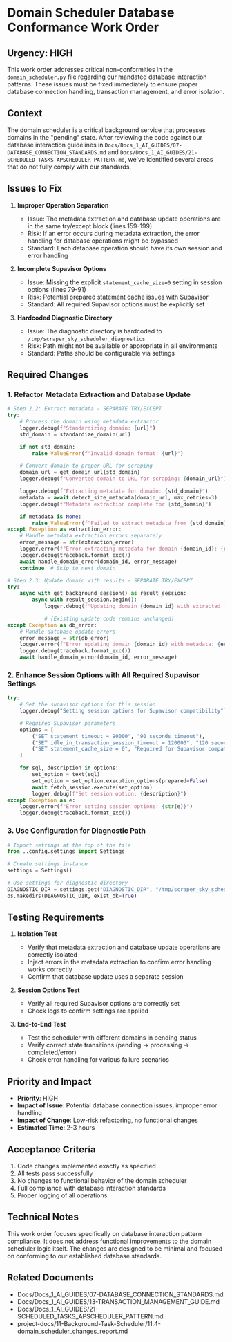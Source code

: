 # Domain Scheduler Database Conformance Work Order

## Urgency: HIGH

This work order addresses critical non-conformities in the `domain_scheduler.py` file regarding our mandated database interaction patterns. These issues must be fixed immediately to ensure proper database connection handling, transaction management, and error isolation.

## Context

The domain scheduler is a critical background service that processes domains in the "pending" state. After reviewing the code against our database interaction guidelines in `Docs/Docs_1_AI_GUIDES/07-DATABASE_CONNECTION_STANDARDS.md` and `Docs/Docs_1_AI_GUIDES/21-SCHEDULED_TASKS_APSCHEDULER_PATTERN.md`, we've identified several areas that do not fully comply with our standards.

## Issues to Fix

1. **Improper Operation Separation**

   - Issue: The metadata extraction and database update operations are in the same try/except block (lines 159-199)
   - Risk: If an error occurs during metadata extraction, the error handling for database operations might be bypassed
   - Standard: Each database operation should have its own session and error handling

2. **Incomplete Supavisor Options**

   - Issue: Missing the explicit `statement_cache_size=0` setting in session options (lines 79-91)
   - Risk: Potential prepared statement cache issues with Supavisor
   - Standard: All required Supavisor options must be explicitly set

3. **Hardcoded Diagnostic Directory**
   - Issue: The diagnostic directory is hardcoded to `/tmp/scraper_sky_scheduler_diagnostics`
   - Risk: Path might not be available or appropriate in all environments
   - Standard: Paths should be configurable via settings

## Required Changes

### 1. Refactor Metadata Extraction and Database Update

```python
# Step 2.2: Extract metadata - SEPARATE TRY/EXCEPT
try:
    # Process the domain using metadata extractor
    logger.debug(f"Standardizing domain: {url}")
    std_domain = standardize_domain(url)

    if not std_domain:
        raise ValueError(f"Invalid domain format: {url}")

    # Convert domain to proper URL for scraping
    domain_url = get_domain_url(std_domain)
    logger.debug(f"Converted domain to URL for scraping: {domain_url}")

    logger.debug(f"Extracting metadata for domain: {std_domain}")
    metadata = await detect_site_metadata(domain_url, max_retries=3)
    logger.debug(f"Metadata extraction complete for {std_domain}")

    if metadata is None:
        raise ValueError(f"Failed to extract metadata from {std_domain}")
except Exception as extraction_error:
    # Handle metadata extraction errors separately
    error_message = str(extraction_error)
    logger.error(f"Error extracting metadata for domain {domain_id}: {error_message}")
    logger.debug(traceback.format_exc())
    await handle_domain_error(domain_id, error_message)
    continue  # Skip to next domain

# Step 2.3: Update domain with results - SEPARATE TRY/EXCEPT
try:
    async with get_background_session() as result_session:
        async with result_session.begin():
            logger.debug(f"Updating domain {domain_id} with extracted metadata")

            # [Existing update code remains unchanged]
except Exception as db_error:
    # Handle database update errors
    error_message = str(db_error)
    logger.error(f"Error updating domain {domain_id} with metadata: {error_message}")
    logger.debug(traceback.format_exc())
    await handle_domain_error(domain_id, error_message)
```

### 2. Enhance Session Options with All Required Supavisor Settings

```python
try:
    # Set the supavisor options for this session
    logger.debug("Setting session options for Supavisor compatibility")

    # Required Supavisor parameters
    options = [
        ("SET statement_timeout = 90000", "90 seconds timeout"),
        ("SET idle_in_transaction_session_timeout = 120000", "120 seconds idle timeout"),
        ("SET statement_cache_size = 0", "Required for Supavisor compatibility")
    ]

    for sql, description in options:
        set_option = text(sql)
        set_option = set_option.execution_options(prepared=False)
        await fetch_session.execute(set_option)
        logger.debug(f"Set session option: {description}")
except Exception as e:
    logger.error(f"Error setting session options: {str(e)}")
    logger.debug(traceback.format_exc())
```

### 3. Use Configuration for Diagnostic Path

```python
# Import settings at the top of the file
from ..config.settings import Settings

# Create settings instance
settings = Settings()

# Use settings for diagnostic directory
DIAGNOSTIC_DIR = settings.get("DIAGNOSTIC_DIR", "/tmp/scraper_sky_scheduler_diagnostics")
os.makedirs(DIAGNOSTIC_DIR, exist_ok=True)
```

## Testing Requirements

1. **Isolation Test**

   - Verify that metadata extraction and database update operations are correctly isolated
   - Inject errors in the metadata extraction to confirm error handling works correctly
   - Confirm that database update uses a separate session

2. **Session Options Test**

   - Verify all required Supavisor options are correctly set
   - Check logs to confirm settings are applied

3. **End-to-End Test**
   - Test the scheduler with different domains in pending status
   - Verify correct state transitions (pending → processing → completed/error)
   - Check error handling for various failure scenarios

## Priority and Impact

- **Priority**: HIGH
- **Impact of Issue**: Potential database connection issues, improper error handling
- **Impact of Change**: Low-risk refactoring, no functional changes
- **Estimated Time**: 2-3 hours

## Acceptance Criteria

1. Code changes implemented exactly as specified
2. All tests pass successfully
3. No changes to functional behavior of the domain scheduler
4. Full compliance with database interaction standards
5. Proper logging of all operations

## Technical Notes

This work order focuses specifically on database interaction pattern compliance. It does not address functional improvements to the domain scheduler logic itself. The changes are designed to be minimal and focused on conforming to our established database standards.

## Related Documents

- Docs/Docs_1_AI_GUIDES/07-DATABASE_CONNECTION_STANDARDS.md
- Docs/Docs_1_AI_GUIDES/13-TRANSACTION_MANAGEMENT_GUIDE.md
- Docs/Docs_1_AI_GUIDES/21-SCHEDULED_TASKS_APSCHEDULER_PATTERN.md
- project-docs/11-Background-Task-Scheduler/11.4-domain_scheduler_changes_report.md
